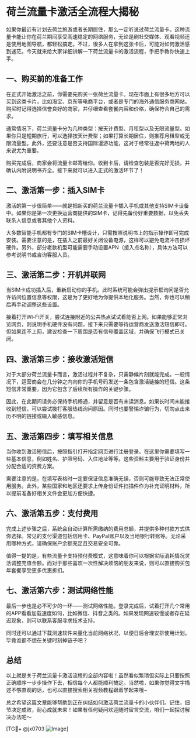 # 荷兰流量卡激活全流程大揭秘

如果你最近有计划去荷兰旅游或者长期居住，那么一定听说过荷兰流量卡。这种流量卡能让你在荷兰期间享受高速稳定的网络服务，无论是刷社交媒体、观看视频还是使用地图导航，都轻松搞定。不过，很多人在拿到这张卡后，可能对如何激活感到迷茫。今天就来给大家详细讲解一下荷兰流量卡的激活流程，手把手教你快速上手。

## 一、购买前的准备工作

在正式开始激活之前，你需要先购买一张荷兰流量卡。现在市面上有很多地方可以买到这类卡片，比如淘宝、京东等电商平台，或者是专门的海外通信服务商网站。购买时记得选择信誉良好的商家，并仔细查看套餐内容和价格，确保符合自己的需求。

通常情况下，荷兰流量卡分为几种类型：按天计费型、月租型以及无限流量型。如果你只是短期旅行，可以选择按天计费型；如果打算长期居住，则推荐月租型或无限流量型。此外，还要注意是否支持国际漫游功能，这对于经常往返中荷两地的人来说尤为重要。

购买完成后，商家会将流量卡邮寄给你。收到卡后，请检查包装是否完好无损，并确认内附说明书齐全。接下来就可以进入正式的激活环节了！

## 二、激活第一步：插入SIM卡

激活的第一步很简单——就是把新买的荷兰流量卡插入手机或其他支持SIM卡设备中。如果你是第一次更换运营商提供的SIM卡，记得先备份好重要数据，以免丢失联系人信息或者其他个人资料。

大多数智能手机都有专门的SIM卡槽设计，只需按照说明书上的指示操作即可完成安装。需要注意的是，在插入之前最好关闭设备电源，这样可以避免电流冲击损坏硬件。另外，部分老款机型可能需要手动设置APN（接入点名称），具体方法可以参考说明书或咨询客服人员。

## 三、激活第二步：开机并联网

当SIM卡成功插入后，重新启动你的手机。此时系统可能会弹出提示框询问是否允许访问位置信息等权限，这是为了更好地为你提供本地化服务。当然，你也可以稍后再手动调整这些设置。

接着打开Wi-Fi开关，尝试连接附近的公共热点试试看能否上网。如果能够正常浏览网页，则说明手机硬件没有问题，接下来只需要等待运营商发送激活短信即可。但如果连不上网，建议检查一下周围是否有信号覆盖区域，并确保飞行模式已关闭。

## 四、激活第三步：接收激活短信

对于大部分荷兰流量卡而言，激活过程并不复杂，只需静候片刻就能完成。一般情况下，运营商会在几分钟之内向你的手机号码发送一条包含激活链接的短信。这条短信非常重要，因为它包含了后续所有操作的关键步骤。

因此，在此期间请务必保持手机畅通，并留意是否有未读消息。如果长时间未能接收到短信，可以尝试拨打客服热线询问原因。同时也要警惕诈骗行为，切勿点击来历不明的链接或输入敏感信息。

## 五、激活第四步：填写相关信息

当你收到激活短信后，按照指引打开指定网页进行注册登录。在这里你需要填写一些基本信息，例如姓名、护照号码、入住地址等等。这些资料主要用于验证身份并分配合适的资费方案。

需要注意的是，在填写表格时一定要保证信息准确无误，否则可能导致无法正常使用服务。此外，某些国家和地区还要求上传身份证件扫描件作为补充证明材料，所以提前准备好相关文件会更加方便快捷。

## 六、激活第五步：支付费用

完成上述步骤之后，系统会自动计算所需缴纳的费用总额，并提供多种付款方式供你选择。常见的支付渠道包括信用卡、PayPal账户以及当地银行转账等。无论采用哪种方式，请确保账户余额充足且交易安全可靠。

值得一提的是，有些流量卡支持预付费模式，这意味着你可以根据实际消耗情况灵活调整充值金额。而对于那些喜欢一次性解决烦恼的朋友来说，则可以直接购买包年套餐享受更多优惠折扣。

## 七、激活第六步：测试网络性能

最后一步也是必不可少的一环——测试网络性能。登录完成后，试着打开几个常用的APP看看加载速度如何，比如微信、抖音之类的。如果发现网速较慢或者存在延迟现象，则可以联系客服寻求技术支持。

同时还可以通过下载测速软件来量化当前网络状况，以便日后合理安排使用计划。毕竟谁都不想在关键时刻掉链子吧？

## 总结

以上就是关于荷兰流量卡激活流程的全部内容啦！虽然看似繁琐但实际上只要按照正确顺序一步步操作下去，相信每个人都能顺利搞定。当然啦，如果你觉得文字描述不够直观的话，也可以直接搜索相关视频教程跟着学起来哦~

总之希望这篇文章能够帮助到正在纠结如何激活荷兰流量卡的小伙伴们。记住，细节决定成败，耐心成就未来！如果有任何疑问欢迎随时留言交流，咱们一起探讨解决办法吧～ 

[TG💪+ @jx0703 ![Image](https://github.com/user-attachments/assets/dbca1d08-cadb-493c-b0ec-ad6f7a83f270)]